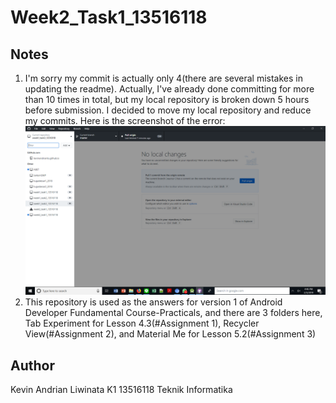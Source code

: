 # Week2_Task1_13516118

## Notes
1. I'm sorry my commit is actually only 4(there are several mistakes in updating the readme). Actually, I've already done committing for more than 10 times in total, but my local repository is broken down 5 hours before submission. I decided to move my local repository and reduce my commits. Here is the screenshot of the error: ![error](Error.png)
2. This repository is used as the answers for version 1 of Android Developer Fundamental Course-Practicals, and there are 3 folders here, Tab Experiment for Lesson 4.3(#Assignment 1), Recycler View(#Assignment 2), and Material Me for Lesson 5.2(#Assignment 3)


## Author
Kevin Andrian Liwinata
K1
13516118
Teknik Informatika


